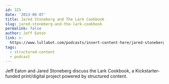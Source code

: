 ```yaml
---
id: 325
date: '2013-06-07'
title: Jared Stoneberg and The Lark Cookbook
slug: jared-stoneberg-and-the-lark-cookbook
permalink: false
author: Jeff Eaton
link: >-
  https://www.lullabot.com/podcasts/insert-content-here/jared-stoneberg-and-the-lark-cookbook
tags:
  - structured-content
  - podcast
---
```

Jeff Eaton and Jared Stoneberg discuss the Lark Cookbook, a Kickstarter-funded print/digital project powered by structured content.
